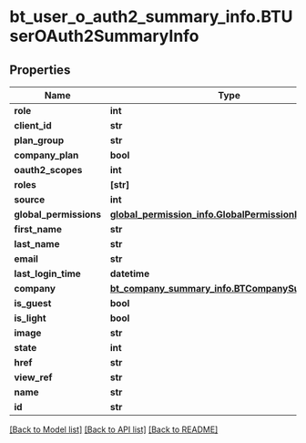 # bt_user_o_auth2_summary_info.BTUserOAuth2SummaryInfo

## Properties
Name | Type | Description | Notes
------------ | ------------- | ------------- | -------------
**role** | **int** |  | [optional] 
**client_id** | **str** |  | [optional] 
**plan_group** | **str** |  | [optional] 
**company_plan** | **bool** |  | [optional] 
**oauth2_scopes** | **int** |  | [optional] 
**roles** | **[str]** |  | [optional] 
**source** | **int** |  | [optional] 
**global_permissions** | [**global_permission_info.GlobalPermissionInfo**](GlobalPermissionInfo.md) |  | [optional] 
**first_name** | **str** |  | [optional] 
**last_name** | **str** |  | [optional] 
**email** | **str** |  | [optional] 
**last_login_time** | **datetime** |  | [optional] 
**company** | [**bt_company_summary_info.BTCompanySummaryInfo**](BTCompanySummaryInfo.md) |  | [optional] 
**is_guest** | **bool** |  | [optional] 
**is_light** | **bool** |  | [optional] 
**image** | **str** |  | [optional] 
**state** | **int** |  | [optional] 
**href** | **str** |  | [optional] 
**view_ref** | **str** |  | [optional] 
**name** | **str** |  | [optional] 
**id** | **str** |  | [optional] 

[[Back to Model list]](../README.md#documentation-for-models) [[Back to API list]](../README.md#documentation-for-api-endpoints) [[Back to README]](../README.md)


